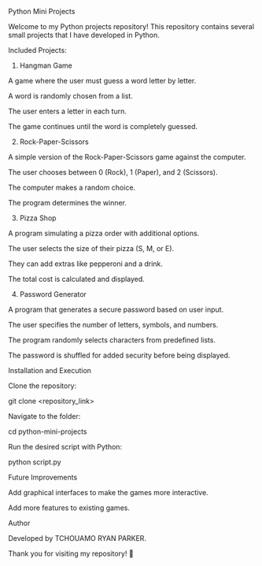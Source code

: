 Python Mini Projects

Welcome to my Python projects repository! This repository contains several small projects that I have developed in Python.

Included Projects:

1. Hangman Game

A game where the user must guess a word letter by letter.

A word is randomly chosen from a list.

The user enters a letter in each turn.

The game continues until the word is completely guessed.

2. Rock-Paper-Scissors

A simple version of the Rock-Paper-Scissors game against the computer.

The user chooses between 0 (Rock), 1 (Paper), and 2 (Scissors).

The computer makes a random choice.

The program determines the winner.

3. Pizza Shop

A program simulating a pizza order with additional options.

The user selects the size of their pizza (S, M, or E).

They can add extras like pepperoni and a drink.

The total cost is calculated and displayed.

4. Password Generator

A program that generates a secure password based on user input.

The user specifies the number of letters, symbols, and numbers.

The program randomly selects characters from predefined lists.

The password is shuffled for added security before being displayed.

Installation and Execution

Clone the repository:

git clone <repository_link>

Navigate to the folder:

cd python-mini-projects

Run the desired script with Python:

python script.py

Future Improvements

Add graphical interfaces to make the games more interactive.

Add more features to existing games.

Author

Developed by TCHOUAMO RYAN PARKER.

Thank you for visiting my repository! 🚀


